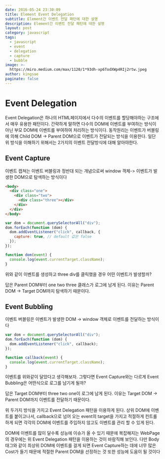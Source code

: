 ```yaml
---
date: 2016-05-24 23:30:09
title: Element Event Delegation
subtitle: Element간 이벤트 전달 패턴에 대한 설명
description: Element간 이벤트 전달 패턴에 대한 설명
layout: post
category: javascript
tags:
  - javascript
  - event
  - delegation
  - capture
  - bubble
image: >-
  https://miro.medium.com/max/1120/1*93dh-xp6TodXWp4RIj2rtw.jpeg
author: kingsae
paginate: false
---
```


# Event Delegation

Event Delegation은 하나의 HTML페이지에서 다수의 이벤트를 할당해야하는 구조에서 매우 유용한 패턴이다.
간략하게 말하면 다수의 DOM에 이벤트를 부여하는 방식이 아닌 부모 DOM에 이벤트를 부여하여 처리하는 방식이다.
동작원리는 이벤트가 버블링에 의해 Child DOM -> Parent DOM으로 이벤트가 전달되는 방식을 이용한다.
일단 위 방식을 이해하기 위해서는 2가지의 이벤트 전달방식에 대해 알아야한다.

## Event Capture

이벤트 캡쳐는 이벤트 버블링과 정반대 되는 개념으로써 window 객체-> 이벤트가 발생한 DOM으로 탐색하는 방식이다

```html
<body>
  <div class="one">
    <div class="two">
      <div class="three"></div>
    </div>
  </div>
</body>
```

```js
var dom = document.querySelectorAll("div");
dom.forEach(function (dom) {
  dom.addEventListener("click", callback, {
    capture: true, // default 값은 false
  });
});

function dom(event) {
  console.log(event.currentTarget.className);
}
```

위와 같이 이벤트를 생성하고 three div를 클릭했을 경우 어떤 이벤트가 발생할까?

답은 Parent DOM부터 one two three 클래스가 로그에 남게 된다. 이유는 Parent DOM -> Target DOM까지 탐색하기 때문이다.

## Event Bubbling

이벤트 버블링은 이벤트가 발생한 DOM -> window 객체로 이벤트를 전달하는 방식이다

```js
var dom = document.querySelectorAll("div");
dom.forEach(function (dom) {
  dom.addEventListener("click", callback);
});

function callback(event) {
  console.log(event.currentTarget.className);
}
```

이벤트를 위와같이 달았다고 생각해보자. 그렇다면 Event Capture와는 다르게 Event Bubbling은 어떤식으로 로그를 남기게 될까?

답은 Target DOM부터 three two one이 로그에 남게 된다. 이유는 Target DOM -> Parent DOM까지 이벤트를 전달하기 때문이다.

위 두가지 방식을 가지고 Event Delegation 패턴을 이용하게 된다. 상위 DOM에 이벤트를 붙이고나서, callback으로 넘어 오는 event의 target을 가지고 적절하게 컨트롤하게 되면 각각의 DOM에 이벤트를 주입하지 않고도 이벤트를 관리 할 수 있게 된다.

DOM에 이벤트를 많이 달수록 성능에 이슈가 올 수 있기 때문에 복잡해지는 WebPage의 경우에는 위 Event Delegation 패턴을 이용하는 것이 바람직해 보인다. 다만 Body 태그와 같이 최상위 DOM에 이벤트를 걸게 되면 Event Capture하는 데에 너무 많은 Cost가 들기 때문에 적절한 Parent DOM을 선정하는 것 또한 성능에 도움이 될 것이다
